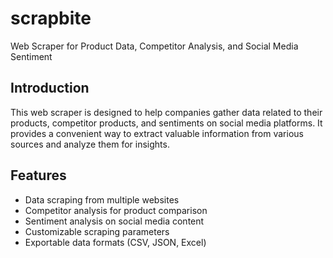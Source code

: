 # scrapbite

Web Scraper for Product Data, Competitor Analysis, and Social Media Sentiment

## Introduction

This web scraper is designed to help companies gather data related to their products, competitor products, and sentiments on social media platforms. It provides a convenient way to extract valuable information from various sources and analyze them for insights.

## Features

- Data scraping from multiple websites
- Competitor analysis for product comparison
- Sentiment analysis on social media content
- Customizable scraping parameters
- Exportable data formats (CSV, JSON, Excel)
